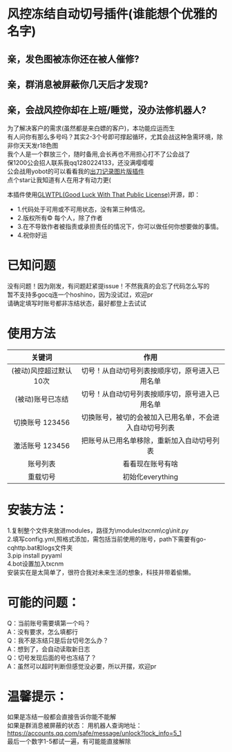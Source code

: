 # 风控冻结自动切号插件(谁能想个优雅的名字)
##  亲，发色图被冻你还在被人催修?
##  亲，群消息被屏蔽你几天后才发现?
##  亲，会战风控你却在上班/睡觉，没办法修机器人?
为了解决客户的需求(虽然都是来白嫖的客户)，本功能应运而生  
有人问你有那么多号吗？其实2-3个号即可撑起循环，尤其会战这种急需环境，除非你天天发r18色图    
我个人是一个群放三个，随时备用,会长再也不用担心打不了公会战了  
保1200公会招人联系我qq1280224133，还没满嘤嘤嘤  
公会战用yobot的可以看看我的[出刀记录图片版插件](https://github.com/othinus001/Daidao/)    
点个star让我知道有人在用才有动力更(   

本插件使用[GLWTPL(Good Luck With That Public License)](https://github.com/me-shaon/GLWTPL)开源，即： 
- 1.代码处于可用或不可用状态，没有第三种情况。  
- 2.版权所有© 每个人，除了作者  
- 3.在不导致作者被指责或承担责任的情况下，你可以做任何你想要做的事情。  
- 4.祝你好运  

# 已知问题  
没有问题！因为刚发，有问题赶紧提issue！不然我真的会忘了代码怎么写的  
暂不支持多gocq连一个hoshino，因为没试过，欢迎pr   
请确定填写时账号都非冻结状态，最好都登上去试试 


# 使用方法 

| 关键词     | 作用     |
| :-------------: | :-------------:|
|(被动)风控超过默认10次  | 切号！从自动切号列表按顺序切，原号进入已用名单
|(被动)账号已冻结       | 切号！从自动切号列表按顺序切，原号进入已用名单   
|切换账号 123456 |切换账号，被切的会被加入已用名单，不会进入自动切号列表
|激活账号 123456 |把账号从已用名单移除，重新加入自动切号列表
|账号列表  | 看看现在账号有啥        
|重载切号  |初始化everything

# 安装方法：  
1.复制整个文件夹放进modules，路径为\modules\txcnm\cg\\_init_.py  
2.填写config.yml,照格式添加，需包括当前使用的账号，path下需要有go-cqhttp.bat和logs文件夹  
3.pip install pyyaml    
4.bot设置加入txcnm    
安装实在是太简单了，很符合我对未来生活的想象，科技并带着偷懒。
# 可能的问题：
Q：当前账号需要填第一个吗？  
A：没有要求，怎么填都行  
Q：我不是冻结只是后台切号怎么办？  
A：想到了，会自动读取新日志  
Q：切号发现后面的号也冻结了？  
A：虽然可以超时判断但感觉没必要，所以开摆，欢迎pr  

# 温馨提示：
如果是冻结一般都会直接告诉你能不能解  
如果是群消息被屏蔽的状态：
用机器人查询地址：https://accounts.qq.com/safe/message/unlock?lock_info=5_1  
最后一个数字1-5都试一遍，有可能能直接解除
